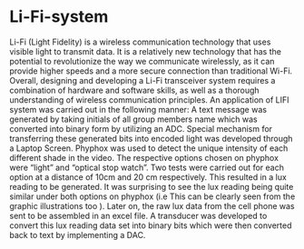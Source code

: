 # Li-Fi-system
Li-Fi (Light Fidelity) is a wireless communication technology that uses visible light to transmit data. It is a relatively new technology that has the potential to revolutionize the way we communicate wirelessly, as it can provide higher speeds and a more secure connection than traditional Wi-Fi. Overall, designing and developing a Li-Fi transceiver system requires a combination of hardware and software skills, as well as a thorough understanding of wireless communication principles. An application of LIFI system was carried out in the following manner: A text message was generated by taking initials of all group members name which was converted into binary form by utilizing an ADC. Special mechanism for transferring these generated bits into encoded light was developed through a Laptop Screen. Phyphox was used to detect the unique intensity of each different shade in the video. The respective options chosen on phyphox were “light” and “optical stop watch”. Two tests were carried out for each option at a distance of 10cm and 20 cm respectively. This resulted in a lux reading to be generated. It was surprising to see the lux reading being quite similar under both options on phyphox (i.e This can be clearly seen from the graphic illustrations too ). Later on, the raw lux data from the cell phone was sent to be assembled in an excel file. A transducer was developed to convert this lux reading data set into binary bits which were then converted back to text by implementing a DAC. 
